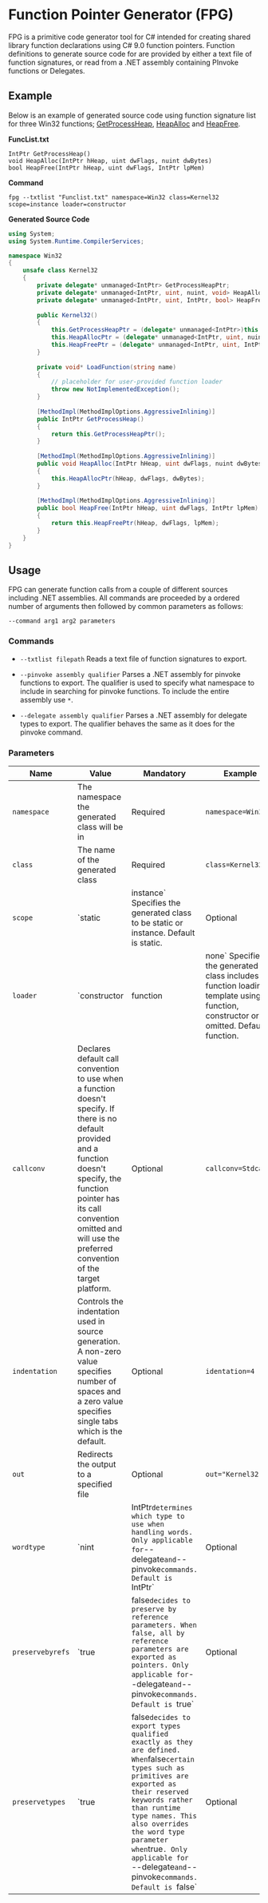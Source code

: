 # Function Pointer Generator (FPG)

FPG is a primitive code generator tool for C# intended for creating shared library function declarations using C# 9.0 function pointers. Function definitions to generate source code for are provided by either a text file of function signatures, or read from a .NET assembly containing PInvoke functions or Delegates. 

## Example

Below is an example of generated source code using function signature list for three Win32 functions; [GetProcessHeap](https://docs.microsoft.com/en-us/windows/win32/api/heapapi/nf-heapapi-getprocessheap), [HeapAlloc](https://docs.microsoft.com/en-us/windows/win32/api/heapapi/nf-heapapi-heapalloc) and [HeapFree](https://docs.microsoft.com/en-us/windows/win32/api/heapapi/nf-heapapi-heapfree).

**FuncList.txt**

```
IntPtr GetProcessHeap()
void HeapAlloc(IntPtr hHeap, uint dwFlags, nuint dwBytes)
bool HeapFree(IntPtr hHeap, uint dwFlags, IntPtr lpMem)
```

**Command**

```
fpg --txtlist "Funclist.txt" namespace=Win32 class=Kernel32 scope=instance loader=constructor
```

**Generated Source Code**

````csharp
using System;
using System.Runtime.CompilerServices;

namespace Win32
{
    unsafe class Kernel32
    {
        private delegate* unmanaged<IntPtr> GetProcessHeapPtr;
        private delegate* unmanaged<IntPtr, uint, nuint, void> HeapAllocPtr;
        private delegate* unmanaged<IntPtr, uint, IntPtr, bool> HeapFreePtr;
        
        public Kernel32()
        {
            this.GetProcessHeapPtr = (delegate* unmanaged<IntPtr>)this.LoadFunction("GetProcessHeap");
            this.HeapAllocPtr = (delegate* unmanaged<IntPtr, uint, nuint, void>)this.LoadFunction("HeapAlloc");
            this.HeapFreePtr = (delegate* unmanaged<IntPtr, uint, IntPtr, bool>)this.LoadFunction("HeapFree");
        }
        
        private void* LoadFunction(string name)
        {
            // placeholder for user-provided function loader
            throw new NotImplementedException();
        }
        
        [MethodImpl(MethodImplOptions.AggressiveInlining)]
        public IntPtr GetProcessHeap()
        {
            return this.GetProcessHeapPtr();
        }
        
        [MethodImpl(MethodImplOptions.AggressiveInlining)]
        public void HeapAlloc(IntPtr hHeap, uint dwFlags, nuint dwBytes)
        {
            this.HeapAllocPtr(hHeap, dwFlags, dwBytes);
        }
        
        [MethodImpl(MethodImplOptions.AggressiveInlining)]
        public bool HeapFree(IntPtr hHeap, uint dwFlags, IntPtr lpMem)
        {
            return this.HeapFreePtr(hHeap, dwFlags, lpMem);
        }
    }
}
````

## Usage

FPG can generate function calls from a couple of different sources including .NET assemblies. All commands are proceeded by a ordered number of arguments then followed by common parameters as follows:

```
--command arg1 arg2 parameters
```

### Commands

- `--txtlist filepath`  Reads a text file of function signatures to export. 

- `--pinvoke assembly qualifier` Parses a .NET assembly for pinvoke functions to export. The qualifier is used to specify what namespace to include in searching for pinvoke functions. To include the entire assembly use `*`.
- `--delegate assembly qualifier` Parses a .NET assembly for delegate types to export. The qualifier behaves the same as it does for the pinvoke command.

### Parameters

| Name             | Value                                                        | Mandatory | Example                |
| ---------------- | ------------------------------------------------------------ | --------- | ---------------------- |
| `namespace`      | The namespace the generated class will be in                 | Required  | `namespace=Win32`      |
| `class`          | The name of the generated class                              | Required  | `class=Kernel32`       |
| `scope`          | `static | instance` Specifies the generated class to be static or instance. Default is static. | Optional  | `scope=static`         |
| `loader`         | `constructor | function | none` Specifies if the generated class includes function loading template using function, constructor or omitted. Default is function. | Optional  | `loader=function`      |
| `callconv`       | Declares default call convention to use when a function doesn't specify. If there is no default provided and a function doesn't specify, the function pointer has its call convention omitted and will use the preferred convention of the target platform. | Optional  | `callconv=Stdcall`     |
| `indentation`    | Controls the indentation used in source generation. A non-zero value specifies number of spaces and a zero value specifies single tabs which is the default. | Optional  | `identation=4`         |
| `out`            | Redirects the output to a specified file                     | Optional  | `out="Kernel32.cs"`    |
| `wordtype`       | `nint | IntPtr` determines which type to use when handling words. Only applicable for `--delegate` and `--pinvoke`commands. Default is `IntPtr` | Optional  | `wordtype=nint`        |
| `preservebyrefs` | `true | false` decides to preserve by reference parameters. When false, all by reference parameters are exported as pointers. Only applicable for `--delegate` and `--pinvoke`commands. Default is `true` | Optional  | `preservebyrefs=false` |
| `preservetypes`  | `true | false` decides to export types qualified exactly as they are defined. When `false` certain types such as primitives are exported as their reserved keywords rather than runtime type names. This also overrides the word type parameter when `true`. Only applicable for `--delegate` and `--pinvoke`commands. Default is `false` | Optional  | `preservetypes=true`   |










